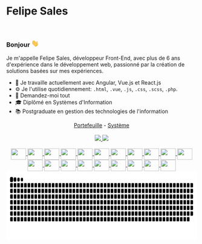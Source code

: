 # Felipe Sales

<a href="https://www.linkedin.com/in/felipesales007" target="_blank">
  <img src="https://img.shields.io/badge/-LinkedIn-%230077B5?style=for-the-badge&logo=linkedin&logoColor=white" alt="">
</a>

### Bonjour <img src="https://github.com/milena-ramiro/milena-ramiro/blob/main/gifs/wave.gif" width="20px" alt="">

Je m'appelle Felipe Sales, développeur Front-End, avec plus de 6 ans d'expérience dans le développement web, passionné par la création de solutions basées sur mes expériences.

- 🌱 Je travaille actuellement avec Angular, Vue.js et React.js
- ⚙️ Je l'utilise quotidiennement: `.html`, `.vue`, `.js`, `.css`, `.scss`, `.php`.
- 💬 Demandez-moi tout
- 🎓 Diplômé en Systèmes d'Information
- 📚 Postgraduate en gestion des technologies de l'information

<div align="center">
  <a href="https://www.felipesales.com.br" target="_blank">Portefeuille</a>
   - 
  <a href="https://www.zendigital.com.br" target="_blank">Système</a>
</div>
<br>

<div align="center">
  <a href=https://github.com/felipesales007>
  <img src="https://github-readme-stats.vercel.app/api?username=felipesales007&show_icons=true&theme=dark&include_all_commits=true&count_private=false"  height ="180em"/>
  <img src="https://github-readme-stats.vercel.app/api/top-langs/?username=felipesales007&layout=compact&langs_count=8&theme=dark" height ="180em"/>
</div>

<br>
<div align="center" style="display: inline_block">
  <img src="https://cdn.jsdelivr.net/gh/devicons/devicon/icons/angularjs/angularjs-original.svg" align="center" height="30" width="40" alt="">
  <img src="https://cdn.jsdelivr.net/gh/devicons/devicon/icons/vuejs/vuejs-original.svg" align="center" height="30" width="40" alt="">
  <img src="https://cdn.jsdelivr.net/gh/devicons/devicon/icons/react/react-original.svg" align="center" height="30" width="40" alt="">
  <img src="https://cdn.jsdelivr.net/gh/devicons/devicon/icons/javascript/javascript-plain.svg" align="center" height="30" width="40" alt="">
  <img src="https://cdn.jsdelivr.net/gh/devicons/devicon/icons/typescript/typescript-original.svg" align="center" height="30" width="40" alt="">
  <img src="https://cdn.jsdelivr.net/gh/devicons/devicon/icons/jquery/jquery-original.svg" align="center" height="30" width="40" alt="">
  <img src="https://cdn.jsdelivr.net/gh/devicons/devicon/icons/html5/html5-original.svg" align="center" height="30" width="40" alt="">
  <img src="https://cdn.jsdelivr.net/gh/devicons/devicon/icons/css3/css3-original.svg" align="center" height="30" width="40" alt="">
  <img src="https://cdn.jsdelivr.net/gh/devicons/devicon/icons/sass/sass-original.svg" align="center" height="30" width="40" alt="">
  <img src="https://cdn.jsdelivr.net/gh/devicons/devicon/icons/less/less-plain-wordmark.svg" align="center" height="30" width="40" alt="">
  <img src="https://cdn.jsdelivr.net/gh/devicons/devicon/icons/php/php-original.svg" align="center" height="30" width="40" alt="">
  <img src="https://cdn.jsdelivr.net/gh/devicons/devicon/icons/laravel/laravel-plain.svg" align="center" height="30" width="40" alt="">
  <img src="https://cdn.jsdelivr.net/gh/devicons/devicon/icons/mysql/mysql-plain.svg" align="center" height="30" width="40" alt="">
  <img src="https://cdn.jsdelivr.net/gh/devicons/devicon/icons/bootstrap/bootstrap-original.svg" align="center" height="30" width="40" alt="">
  <img src="https://cdn.jsdelivr.net/gh/devicons/devicon/icons/digitalocean/digitalocean-original.svg" align="center" height="30" width="40" alt="">
  <img src="https://cdn.jsdelivr.net/gh/devicons/devicon/icons/amazonwebservices/amazonwebservices-original.svg" align="center" height="30" width="40" alt="">
  <img src="https://cdn.jsdelivr.net/gh/devicons/devicon/icons/git/git-original.svg" align="center" height="30" width="40" alt="">
  <img src="https://cdn.jsdelivr.net/gh/devicons/devicon/icons/github/github-original.svg" align="center" height="30" width="40" alt="">
  <img src="https://cdn.jsdelivr.net/gh/devicons/devicon/icons/gitlab/gitlab-original.svg" align="center" height="30" width="40" alt="">
  <img src="https://cdn.jsdelivr.net/gh/devicons/devicon/icons/bitbucket/bitbucket-original.svg" align="center" height="30" width="40" alt="">
</div>

<div align="center">
  <img src="https://raw.githubusercontent.com/platane/snk/output/github-contribution-grid-snake.svg" height ="180em"/>
</div>
